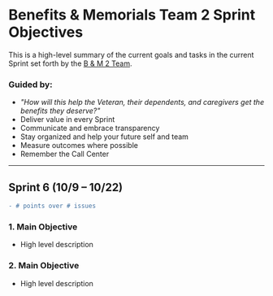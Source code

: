 # Benefits & Memorials Team 2 Sprint Objectives
This is a high-level summary of the current goals and tasks in the current Sprint set forth by the [B & M 2 Team](https://github.com/department-of-veterans-affairs/va.gov-team/blob/master/teams/vsa/teams/benefits-memorials-2/charter.md).

### Guided by:
- _"How will this help the Veteran, their dependents, and caregivers get the benefits they deserve?"_ 
- Deliver value in every Sprint
- Communicate and embrace transparency
- Stay organized and help your future self and team
- Measure outcomes where possible
- Remember the Call Center

----

## **Sprint 6 (10/9 – 10/22)**  
```diff 
- # points over # issues
```
### 1. Main Objective
- High level description

### 2. Main Objective
- High level description
